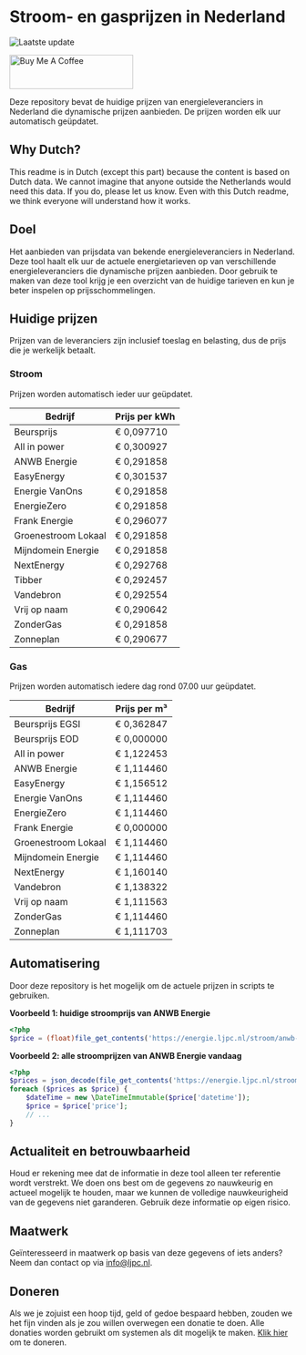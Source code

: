 # Stroom- en gasprijzen in Nederland

![Laatste update](https://img.shields.io/badge/laatste%20update-2023--09--21%2010%3A00%20CET-brightgreen)

<a href="https://www.buymeacoffee.com/Lars-" target="_blank"><img src="https://cdn.buymeacoffee.com/buttons/v2/default-orange.png" alt="Buy Me A Coffee" height="60" style="height: 60px !important;width: 217px !important;" ></a>

Deze repository bevat de huidige prijzen van energieleveranciers in Nederland die dynamische prijzen aanbieden. De prijzen worden elk uur automatisch geüpdatet.

## Why Dutch?

This readme is in Dutch (except this part) because the content is based on Dutch data. We cannot imagine that anyone outside the Netherlands would need this data. If you do, please let us know. Even with this Dutch readme, we think
everyone will understand how it works.

## Doel

Het aanbieden van prijsdata van bekende energieleveranciers in Nederland. Deze tool haalt elk uur de actuele energietarieven op van verschillende energieleveranciers die dynamische prijzen aanbieden. Door gebruik te maken van deze tool
krijg je een overzicht van de huidige tarieven en kun je beter inspelen op prijsschommelingen.

## Huidige prijzen

Prijzen van de leveranciers zijn inclusief toeslag en belasting, dus de prijs die je werkelijk betaalt.

### Stroom

Prijzen worden automatisch ieder uur geüpdatet.

 Bedrijf | Prijs per kWh 
---------|---------------
Beursprijs | € 0,097710
All in power | € 0,300927
ANWB Energie | € 0,291858
EasyEnergy | € 0,301537
Energie VanOns | € 0,291858
EnergieZero | € 0,291858
Frank Energie | € 0,296077
Groenestroom Lokaal | € 0,291858
Mijndomein Energie | € 0,291858
NextEnergy | € 0,292768
Tibber | € 0,292457
Vandebron | € 0,292554
Vrij op naam | € 0,290642
ZonderGas | € 0,291858
Zonneplan | € 0,290677


### Gas

Prijzen worden automatisch iedere dag rond 07.00 uur geüpdatet.

 Bedrijf | Prijs per m³ 
---------|--------------
Beursprijs EGSI | € 0,362847
Beursprijs EOD | € 0,000000
All in power | € 1,122453
ANWB Energie | € 1,114460
EasyEnergy | € 1,156512
Energie VanOns | € 1,114460
EnergieZero | € 1,114460
Frank Energie | € 0,000000
Groenestroom Lokaal | € 1,114460
Mijndomein Energie | € 1,114460
NextEnergy | € 1,160140
Vandebron | € 1,138322
Vrij op naam | € 1,111563
ZonderGas | € 1,114460
Zonneplan | € 1,111703


## Automatisering

Door deze repository is het mogelijk om de actuele prijzen in scripts te gebruiken.

**Voorbeeld 1: huidige stroomprijs van ANWB Energie**

```php
<?php
$price = (float)file_get_contents('https://energie.ljpc.nl/stroom/anwb-energie-nu.txt');

```

**Voorbeeld 2: alle stroomprijzen van ANWB Energie vandaag**

```php
<?php
$prices = json_decode(file_get_contents('https://energie.ljpc.nl/stroom/all-in-power-vandaag.json'),true);
foreach ($prices as $price) {
    $dateTime = new \DateTimeImmutable($price['datetime']);
    $price = $price['price'];
    // ...
}
```

## Actualiteit en betrouwbaarheid

Houd er rekening mee dat de informatie in deze tool alleen ter referentie wordt verstrekt. We doen ons best om de gegevens zo nauwkeurig en actueel mogelijk te houden, maar we kunnen de volledige nauwkeurigheid van de gegevens niet
garanderen. Gebruik deze informatie op eigen risico.

## Maatwerk

Geïnteresseerd in maatwerk op basis van deze gegevens of iets anders? Neem dan contact op
via [info@ljpc.nl](mailto:info@ljpc.nl?subject=Energie%20prijzen).

## Doneren

Als we je zojuist een hoop tijd, geld of gedoe bespaard hebben, zouden we het fijn vinden als je zou willen overwegen een
donatie te doen. Alle donaties worden gebruikt om systemen als dit mogelijk te
maken. [Klik hier](https://www.buymeacoffee.com/Lars-) om te doneren.
